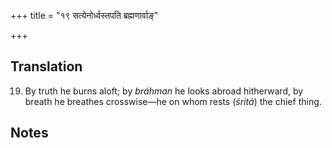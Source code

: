 +++
title = "१९ सत्येनोर्ध्वस्तपति ब्रह्मणार्वाङ्"

+++
## Translation
19. By truth he burns aloft; by *bráhman* he looks abroad hitherward, by  
breath he breathes crosswise—he on whom rests (*śritá*) the chief thing.

## Notes


